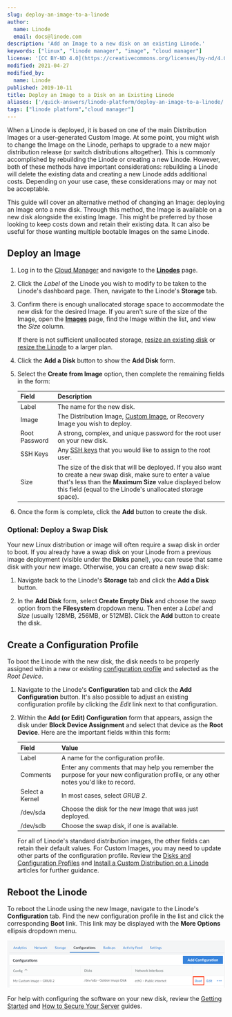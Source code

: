 ```yaml
---
slug: deploy-an-image-to-a-linode
author:
  name: Linode
  email: docs@linode.com
description: 'Add an Image to a new disk on an existing Linode.'
keywords: ["linux", "linode manager", "image", "cloud manager"]
license: '[CC BY-ND 4.0](https://creativecommons.org/licenses/by-nd/4.0)'
modified: 2021-04-27
modified_by:
  name: Linode
published: 2019-10-11
title: Deploy an Image to a Disk on an Existing Linode
aliases: ['/quick-answers/linode-platform/deploy-an-image-to-a-linode/','/quick-answers/linode-platform/deploy-an-image-to-a-linode-classic-manager/']
tags: ["linode platform","cloud manager"]
---
```


When a Linode is deployed, it is based on one of the main Distribution Images or a user-generated Custom Image. At some point, you might wish to change the Image on the Linode, perhaps to upgrade to a new major distribution release (or switch distributions altogether). This is commonly accomplished by rebuilding the Linode or creating a new Linode. However, both of these methods have important considerations: rebuilding a Linode will delete the existing data and creating a new Linode adds additional costs. Depending on your use case, these considerations may or may not be acceptable.

This guide will cover an alternative method of changing an Image: deploying an Image onto a new disk. Through this method, the Image is available on a new disk alongside the existing Image. This might be preferred by those looking to keep costs down and retain their existing data. It can also be useful for those wanting multiple bootable Images on the same Linode.

## Deploy an Image

1. Log in to the [Cloud Manager](https://cloud.linode.com/) and navigate to the **[Linodes](https://cloud.linode.com/linodes)** page.

1. Click the *Label* of the Linode you wish to modify to be taken to the Linode's dashboard page. Then, navigate to the Linode's **Storage** tab.

1. Confirm there is enough unallocated storage space to accommodate the new disk for the desired Image. If you aren't sure of the size of the Image, open the **[Images](https://cloud.linode.com/images)** page, find the Image within the list, and view the *Size* column.

    If there is not sufficient unallocated storage, [resize an existing disk](/docs/guides/resize-a-linode-disk/) or [resize the Linode](/docs/guides/resizing-a-linode/) to a larger plan.

1. Click the **Add a Disk** button to show the **Add Disk** form.

1. Select the **Create from Image** option, then complete the remaining fields in the form:

    | Field | Description |
    |-------|-------------|
    | Label | The name for the new disk. |
    | Image | The Distribution Image, [Custom Image](/docs/platform/disk-images/linode-images/), or Recovery Image you wish to deploy. |
    | Root Password | A strong, complex, and unique password for the root user on your new disk. |
    | SSH Keys | Any [SSH keys](/docs/security/authentication/use-public-key-authentication-with-ssh/) that you would like to assign to the root user. |
    | Size | The size of the disk that will be deployed. If you also want to create a new swap disk, make sure to enter a value that's less than the **Maximum Size** value displayed below this field (equal to the Linode's unallocated storage space). |

1. Once the form is complete, click the **Add** button to create the disk.

### Optional: Deploy a Swap Disk

Your new Linux distribution or image will often require a swap disk in order to boot. If you already have a swap disk on your Linode from a previous image deployment (visible under the **Disks** panel), you can reuse that same disk with your new image. Otherwise, you can create a new swap disk:

1. Navigate back to the Linode's **Storage** tab and click the **Add a Disk** button.

1. In the **Add Disk** form, select **Create Empty Disk** and choose the *swap* option from the **Filesystem** dropdown menu. Then enter a *Label* and *Size* (usually 128MB, 256MB, or 512MB). Click the **Add** button to create the disk.

## Create a Configuration Profile

To boot the Linode with the new disk, the disk needs to be properly assigned within a new or existing [configuration profile](/docs/guides/disk-images-and-configuration-profiles/#configuration-profiles) and selected as the *Root Device*.

1. Navigate to the Linode's **Configuration** tab and click the **Add Configuration** button. It's also possible to adjust an existing configuration profile by clicking the *Edit* link next to that configuration.

1. Within the **Add (or Edit) Configuration** form that appears, assign the disk under **Block Device Assignment** and select that device as the **Root Device**. Here are the important fields within this form:

    | Field | Value |
    |-------|-------------|
    | Label | A name for the configuration profile. |
    | Comments | Enter any comments that may help you remember the purpose for your new configuration profile, or any other notes you'd like to record. |
    | Select a Kernel | In most cases, select *GRUB 2*. |
    | /dev/sda | Choose the disk for the new Image that was just deployed. |
    | /dev/sdb | Choose the swap disk, if one is available. |

    For all of Linode's standard distribution images, the other fields can retain their default values. For Custom Images, you may need to update other parts of the configuration profile. Review the [Disks and Configuration Profiles](/docs/platform/disk-images/disk-images-and-configuration-profiles/#configuration-profiles) and [Install a Custom Distribution on a Linode](/docs/tools-reference/custom-kernels-distros/install-a-custom-distribution-on-a-linode/) articles for further guidance.

## Reboot the Linode

To reboot the Linode using the new Image, navigate to the Linode's **Configuration** tab. Find the new configuration profile in the list and click the corresponding **Boot** link. This link may be displayed with the **More Options** ellipsis dropdown menu.

[![Boot the configuration profile](config-profile-boot.png)](config-profile-boot.png "Boot the configuration profile")

For help with configuring the software on your new disk, review the [Getting Started](/docs/getting-started/) and [How to Secure Your Server](/docs/security/securing-your-server/) guides.
